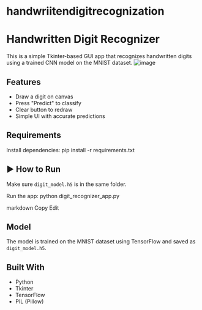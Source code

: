# handwriitendigitrecognization
#  Handwritten Digit Recognizer

This is a simple Tkinter-based GUI app that recognizes handwritten digits using a trained CNN model on the MNIST dataset.
![image](https://github.com/user-attachments/assets/b9e3ea5a-839c-4da9-8bfe-452c1a54635d)

## Features
- Draw a digit on canvas
- Press "Predict" to classify
- Clear button to redraw
- Simple UI with accurate predictions

##  Requirements
Install dependencies:
pip install -r requirements.txt

## ▶ How to Run
Make sure `digit_model.h5` is in the same folder.

Run the app:
python digit_recognizer_app.py

markdown
Copy
Edit

## Model
The model is trained on the MNIST dataset using TensorFlow and saved as `digit_model.h5`.


## Built With
- Python
- Tkinter
- TensorFlow
- PIL (Pillow)
